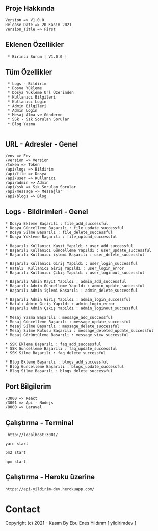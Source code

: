  ## Proje Hakkında

 ```
 Version => V1.0.0
 Release_Date => 20 Kasım 2021
 Version_Title => First
  ```

 ## Eklenen Özellikler

 ```
  * Birinci Sürüm [ V1.0.0 ]
  ```
  
## Tüm Özellikler

 ```
  * Logs - Bildirim 
  * Dosya Yükleme
  * Dosya Yükleme Url Üzerinden
  * Kullanıcı Bilgileri
  * Kullanıcı Login
  * Admin Bilgileri
  * Admin Login
  * Mesaj Alma ve Gönderme
  * SSk - Sık Sorulan Sorular
  * Blog Yazma
  
  ```

 ## URL - Adresler - Genel

 ```
 /env => Env
 /version => Version
 /token => Token
 /api/logs => Bildirim
 /api/file => Dosya
 /api/user => Kullanıcı
 /api/admin => Admin
 /api/ssk => Sık Sorulan Sorular
 /api/message => Messajlar
 /api/blogs => Blog

  ```
  
 ## Logs - Bildirimleri - Genel

 ```
* Dosya Ekleme Başarılı : file_add_successful
* Dosya Güncelleme Başarılı : file_update_successful
* Dosya Silme Başarılı : file_delete_successful
* Dosya Yükleme Başarılı : file_upload_successful

* Başarılı Kullanıcı Kayıt Yapıldı : user_add_successful
* Başarılı Kullanıcı Güncelleme Yapıldı : user_update_successful
* Başarılı Kullanıcı işlemi Başarılı : user_delete_successful

* Başarılı Kullanıcı Giriş Yapıldı : user_login_successful
* Hatalı  Kullanıcı Giriş Yapıldı : user_login_error
* Başarılı Kullanıcı Çıkış Yapıldı : user_loginout_successful

* Başarılı Admin Kayıt Yapıldı : admin_add_successful
* Başarılı Admin Güncelleme Yapıldı : admin_update_successful
* Başarılı Admin işlemi Başarılı : admin_delete_successful

* Başarılı Admin Giriş Yapıldı : admin_login_successful
* Hatalı Admin Giriş Yapıldı : admin_login_error
* Başarılı Admin Çıkış Yapıldı : admin_loginout_successful

* Mesaj Yazma Başarılı : message_add_successful
* Mesaj Güncelleme Başarılı : message_update_successful
* Mesaj Silme Başarılı : message_delete_successful
* Mesaj Silme Kutusu Başarılı : message_deleted_update_successful
* Mesaj Görüntüleme Başarılı : message_view_successful

* SSK Ekleme Başarılı : faq_add_successful
* SSK Güncelleme Başarılı : faq_update_successful
* SSK Silme Başarılı : faq_delete_successful

* Blog Ekleme Başarılı : blogs_add_successful
* Blog Güncelleme Başarılı : blogs_update_successful
* Blog Silme Başarılı : blogs_delete_successful

  ```
  
## Port Bilgilerim

 ```
 /3000 => React
 /3001 => Api - Nodejs
 /8000 => Laravel
  ```

## Çalıştırma - Terminal

 ```
  http://localhost:3001/
 ```

```
yarn start
```
```
pm2 start
```
```
npm start
```

## Çalıştırma - Heroku üzerine

```
https://api-yildirim-dev.herokuapp.com/
```


# Contact
Copyright (c) 2021 - Kasım  By Ebu Enes Yıldırım [ yildirimdev ]
